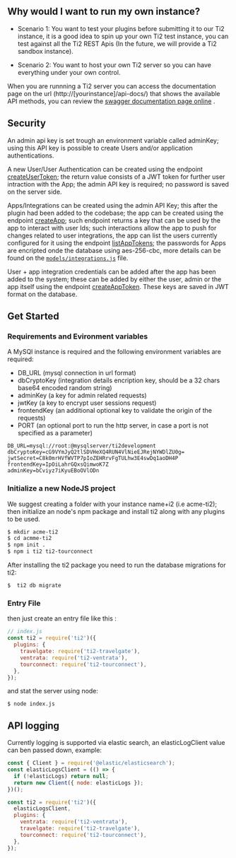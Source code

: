 ## Why would I want to run my own instance?

* Scenario 1: You want to test your plugins before submitting it to our Ti2 instance, it is a good idea to spin up your own Ti2 test instance, you can test against all the Ti2 REST Apis (In the future, we will provide a Ti2 sandbox instance).

* Scenario 2: You want to host your own Ti2 server so you can have everything under your own control.

When you are runnning a Ti2 server you can access the documentation page on the url (http://[yourinstance]/api-docs/) that shows the available API methods, you can review the [swagger documentation page online](https://ti2-staging.tourconnect.com/api-docs/) .

## Security

An admin api key is set trough an environment variable called adminKey; using this API key is possible to create Users and/or application authentications.

A new User/User Authentication can be created using the endpoint [createUserToken](https://ti2.tourconnect.dev/api-docs/#/admin/createUserToken); the return value consists of a JWT token for further user intraction with the App; the admin API key is required; no password is saved on the server side.

Apps/Integrations can be created using the admin API Key; this after the plugin had been added to the codebase; the app can be created using the endpoint [createApp](https://ti2.tourconnect.dev/api-docs/#/admin/createApp); such endpoint returns a key that can be used by the app to interact with user Ids; such interactions allow the app to push for changes related to user integrations, the app can list the users currently configured for it using the endpoint [listAppTokens](https://ti2.tourconnect.dev/api-docs/#/app/listAppTokens); the passwords for Apps are encripted onde the database using aes-256-cbc, more details can be found on the [``models/integrations.js``](https://github.com/ti2travel/ti2/blob/main/models/integration.js) file.

User + app integration credentials can be added after the app has been added to the system; these can be added by either the user, admin or the app itself using the endpoint [createAppToken](https://ti2.tourconnect.dev/api-docs/#/app/createAppToken). These keys are saved in JWT format on the database.

## Get Started

### Requirements and Evironment variables

A MySQl instance is required and the following environment variables are required:

- DB_URL (mysql connection in url format)
- dbCryptoKey (integration details encription key, should be a 32 chars base64 encoded random string)
- adminKey (a key for admin related requests)
- jwtKey (a key to encrypt user sessions request)
- frontendKey (an additional optional key to validate the origin of the requests)
- PORT (an optional port to run the http server, in case a port is not specified as a parameter)

```
DB_URL=mysql://root:@mysqlserver/ti2development
dbCryptoKey=cG9VYmJyQ2tlSDVHeXQ4RUN4VlNieEJRejNYWDlZU0g=
jwtSecret=C8k0mrHVfWVTP7pIoZEHRrvFgTULhw3E4swDq1aoDH4P
frontendKey=IpOiLahrGQxsQimwoK7Z
adminKey=bCviyz7iKyuEBoOVlODn
```

### Initialize a new NodeJS project

We suggest creating a folder with your instance name+i2 (i.e acme-ti2); then initialize an node's npm package and install ti2 along with any plugins to be used.

```bash
$ mkdir acme-ti2
$ cd acmme-ti2
$ npm init .
$ npm i ti2 ti2-tourconnect
```


After installing the ti2 package you need to run the database migrations for ti2:

```
$  ti2 db migrate
```

### Entry File

then just create an entry file like this : 

```javascript
// index.js
const ti2 = require('ti2')({
  plugins: {
    travelgate: require('ti2-travelgate'),
    ventrata: require('ti2-ventrata'),
    tourconnect: require('ti2-tourconnect'),
  },
});
```

and stat the server using node:

```
$ node index.js
```

## API logging

Currently logging is supported via elastic search, an elasticLogClient value can ben passed down, example:

```javascript
const { Client } = require('@elastic/elasticsearch');
const elasticLogsClient = (() => {
  if (!elasticLogs) return null;
  return new Client({ node: elasticLogs });
})();

const ti2 = require('ti2')({
  elasticLogsClient,
  plugins: {
    ventrata: require('ti2-ventrata'),
    travelgate: require('ti2-travelgate'),
    tourconnect: require('ti2-tourconnect'),
  },
});
```
